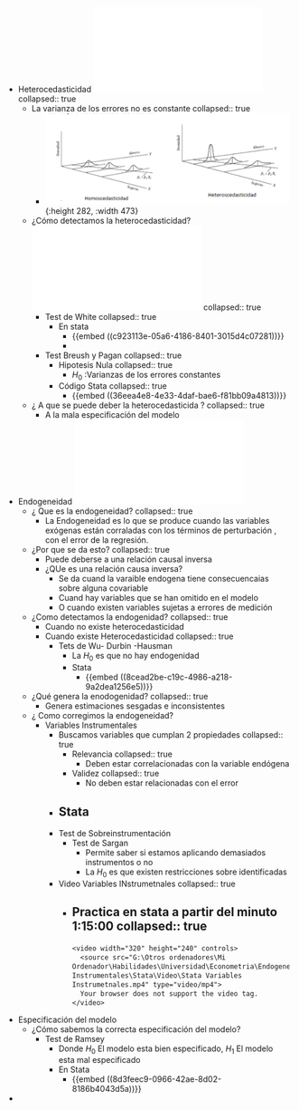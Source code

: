 - Heterocedasticidad ![📑](../assets/2.2_Expo-Test_Heterocedasticidad_1639186036848_0.pdf)
  collapsed:: true
	- La varianza de los errores no es constante
	  collapsed:: true
		- ![image.png](../assets/image_1639184149358_0.png){:height 282, :width 473}
	- ¿Cómo detectamos la heterocedasticidad? ![📑](../assets/2.2_Expo-Test_Heterocedasticidad_1639184490259_0.pdf)
	  collapsed:: true
		- Test de White
		  collapsed:: true
			- En stata
				- {{embed ((c923113e-05a6-4186-8401-3015d4c07281))}}
				-
		- Test Breush y Pagan
		  collapsed:: true
			- Hipotesis Nula
			  collapsed:: true
				- $H_0$ :Varianzas de los errores constantes
			- Código Stata
			  collapsed:: true
				- {{embed ((36eea4e8-4e33-4daf-bae6-f81bb09a4813))}}
	- ¿ A que se puede deber la heterocedasticida ?
	  collapsed:: true
		- A la mala especificación del modelo
- Endogeneidad ![📑](../assets/3.REGRESORES_ESTOCÁSTICOS_Y_VARIABLES_INSTRUMENTALES_1639185978975_0.pdf)
	- ¿ Que es la endogeneidad?
	  collapsed:: true
		- La Endogeneidad es lo que se produce cuando las variables exógenas están corraladas con los términos de perturbación , con el error de la regresión.
	- ¿Por que se da esto?
	  collapsed:: true
		- Puede deberse a una relación causal inversa
		- ¿QUe es una relación causa inversa?
			- Se da cuand la varaible endogena tiene consecuencaias sobre alguna covariable
			- Cuand hay variables que se han omitido en el modelo
			- O cuando existen variables sujetas a errores de medición
	- ¿Como detectamos la endogenidad?
	  collapsed:: true
		- Cuando no existe heterocedasticidad
		- Cuando existe Heterocedasticidad
		  collapsed:: true
			- Tets de Wu- Durbin -Hausman
				- La $H_0$ es que no hay endogenidad
				- Stata
					- {{embed ((8cead2be-c19c-4986-a218-9a2dea1256e5))}}
	- ¿Qué genera la enodogenidad?
	  collapsed:: true
		- Genera estimaciones sesgadas e inconsistentes
	- ¿ Como corregimos la endogeneidad?
		- Variables Instrumentales
			- Buscamos variables que cumplan 2 propiedades
			  collapsed:: true
				- Relevancia
				  collapsed:: true
					- Deben estar correlacionadas con la variable endógena
				- Validez
				  collapsed:: true
					- No deben estar relacionadas con el error
			- Stata
				-
			- Test de Sobreinstrumentación
				- Test de Sargan
					- Permite saber si estamos aplicando demasiados instrumentos o no
					- La $H_0$ es que existen restricciones sobre identificadas
			- Video Variables INstrumetnales
			  collapsed:: true
				- Practica en stata a partir del minuto 1:15:00
				  collapsed:: true
					-
					  <video width="320" height="240" controls>
					    <source src="G:\Otros ordenadores\Mi Ordenador\Habilidades\Universidad\Econometria\Endogeneidad\Variables Instrumentales\Stata\Video\Stata Variables Instrumetnales.mp4" type="video/mp4">
					    Your browser does not support the video tag.
					  </video>
- Especificación del modelo
	- ¿Cómo sabemos la correcta especificación del modelo?
		- Test de Ramsey
			- Donde $H_0$ El modelo esta bien especificado, $H_1$ El modelo esta mal especificado
			- En Stata
				- {{embed ((8d3feec9-0966-42ae-8d02-8186b4043d5a))}}
-